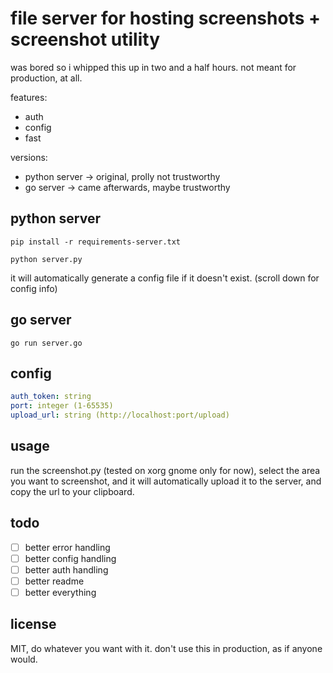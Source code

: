 # file server for hosting screenshots + screenshot utility
was bored so i whipped this up in two and a half hours. not meant for production, at all.

features:
- auth
- config
- fast

versions:
- python server -> original, prolly not trustworthy
- go server -> came afterwards, maybe trustworthy

## python server
`pip install -r requirements-server.txt`

`python server.py`

it will automatically generate a config file if it doesn't exist.
(scroll down for config info)

## go server
`go run server.go`

## config
```yaml
auth_token: string
port: integer (1-65535)
upload_url: string (http://localhost:port/upload)
```

## usage
run the screenshot.py (tested on xorg gnome only for now), select the area you want to screenshot, and it will automatically upload it to the server, and copy the url to your clipboard.

## todo
- [ ] better error handling
- [ ] better config handling
- [ ] better auth handling
- [ ] better readme
- [ ] better everything

## license
MIT, do whatever you want with it. don't use this in production, as if anyone would. 